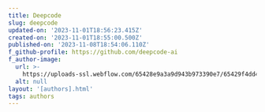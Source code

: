 ```yaml
---
title: Deepcode
slug: deepcode
updated-on: '2023-11-01T18:56:23.415Z'
created-on: '2023-11-01T18:55:00.500Z'
published-on: '2023-11-08T18:54:06.110Z'
f_github-profile: https://github.com/deepcode-ai
f_author-image:
  url: >-
    https://uploads-ssl.webflow.com/65428e9a3a9d943b973390e7/65429f4dd4645bea1c773806_deepcode-logo-no-text.svg
  alt: null
layout: '[authors].html'
tags: authors
---
```



